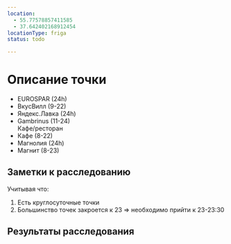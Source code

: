 ```yaml
---
location:
  - 55.77578857411585
  - 37.642402168912454
locationType: friga
status: todo

---
```


# Описание точки
- EUROSPAR (24h)
- ВкусВилл (9-22)
- Яндекс.Лавка (24h)
- Gambrinus (11-24)<br>Кафе/ресторан
- Кафе (8-22)
- Магнолия (24h)
- Магнит (8-23)

## Заметки к расследованию
Учитывая что:
1. Есть круглосуточные точки
2. Большинство точек закроется к 23
=> необходимо прийти к 23-23:30
## Результаты расследования
